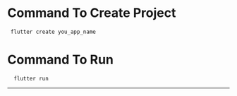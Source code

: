 # Command To Create Project
     flutter create you_app_name
# Command To Run
      flutter run
---------------------
